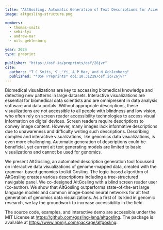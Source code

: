 ```yaml
---
title: "AltGosling: Automatic Generation of Text Descriptions for Accessible Genomics Data Visualization"
image: altgosling-structure.png

members:
  - thomas-smits
  - sehi-lyi
  - andrew-mar
  - nils-gehlenborg

year: 2024
type: preprint

publisher: "https://osf.io/preprints/osf/26jvr"
cite:
  authors: "T C Smits, S L'Yi, A P Mar, and N Gehlenborg"
  published: "*OSF Preprints* doi:10.31219/osf.io/26jvr"
---
```

Biomedical visualizations are key to accessing biomedical knowledge and detecting new patterns in large datasets. Interactive visualizations are essential for biomedical data scientists and are omnipresent in data analysis software and data portals. Without appropriate descriptions, these visualizations are not accessible to all people with blindness and low vision, who often rely on screen reader accessibility technologies to access visual information on digital devices. Screen readers require descriptions to convey image content. However, many images lack informative descriptions due to unawareness and difficulty writing such descriptions. Describing complex and interactive visualizations, like genomics data visualizations, is even more challenging. Automatic generation of descriptions could be beneficial, yet current alt text generating models are limited to basic visualizations and cannot be used for genomics. 

We present AltGosling, an automated description generation tool focussed on interactive data visualizations of genome-mapped data, created with the grammar-based genomics toolkit Gosling. The logic-based algorithm of AltGosling creates various descriptions including a tree-structured navigable panel. We co-designed AltGosling with a blind screen reader user (co-author). We show that AltGosling outperforms state-of-the-art large language models and common image-based neural networks for alt text generation of genomics data visualizations. As a first of its kind in genomic research, we lay the groundwork to increase accessibility in the field. 

The source code, examples, and interactive demo are accessible under the MIT License at https://github.com/gosling-lang/altgosling. The package is available at https://www.npmjs.com/package/altgosling.